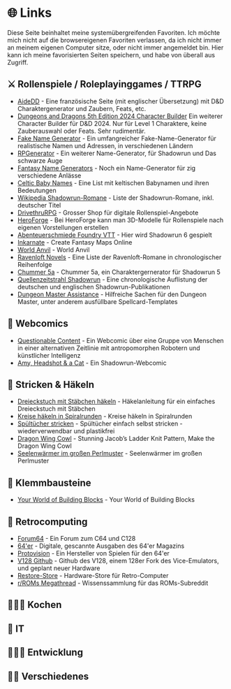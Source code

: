 # 🌐 Links

Diese Seite beinhaltet meine systemübergreifenden Favoriten. Ich möchte mich nicht auf die browsereigenen Favoriten verlassen, da ich nicht immer an meinem eigenen Computer sitze, oder nicht immer angemeldet bin. Hier kann ich meine favorisierten Seiten speichern, und habe von überall aus Zugriff.

## ⚔️ Rollenspiele / Roleplayinggames / TTRPG

* [AideDD](https://www.aidedd.org/en/) - Eine französische Seite (mit englischer Übersetzung) mit D&D Charaktergenerator und Zaubern, Feats, etc.
* [Dungeons and Dragons 5th Edition 2024 Character Builder](https://birddie721.github.io/5e2024Builder/) Ein weiterer Character Builder für D&D 2024. Nur für Level 1 Charaktere, keine Zauberauswahl oder Feats. Sehr rudimentär.
* [Fake Name Generator](https://de.fakenamegenerator.com/) - Ein umfangreicher Fake-Name-Generator für realistische Namen und Adressen, in verschiedenen Ländern
* [RPGenerator](https://rpgenerator.net) - Ein weiterer Name-Generator, für Shadowrun und Das schwarze Auge
* [Fantasy Name Generators](https://www.fantasynamegenerators.com/) - Noch ein Name-Generator für zig verschiedene Anlässe
* [Celtic Baby Names](https://www.parents.com/celtic-baby-names-2562526) - Eine List mit keltischen Babynamen und ihren Bedeutungen
* [Wikipedia Shadowrun-Romane](https://de.wikipedia.org/wiki/Liste_der_Shadowrun-Romane) - Liste der Shadowrun-Romane, inkl. deutscher Titel
* [DrivethruRPG](https://www.drivethrurpg.com/) - Grosser Shop für digitale Rollenspiel-Angebote
* [HeroForge](https://www.heroforge.com/) - Bei HeroForge kann man 3D-Modelle für Rollenspiele nach eigenen Vorstellungen erstellen
* [Abenteuerschmiede Foundry VTT](https://foundry.rasppnp.com) - Hier wird Shadowrun 6 gespielt
* [Inkarnate](https://inkarnate.com/) - Create Fantasy Maps Online
* [World Anvil](https://www.worldanvil.com) - World Anvil
* [Ravenloft Novels](https://www.fictiondb.com/series/ravenloft~13475.htm) - Eine Liste der Ravenloft-Romane in chronologischer Reihenfolge
* [Chummer 5a](https://github.com/chummer5a/chummer5a) - Chummer 5a, ein Charaktergernerator für Shadowrun 5
* [Quellenzeitstrahl Shadowrun](https://shadowhelix.de/Meta:Quellenzeitstrahl#2010er) - Eine chronologische Auflistung der deutschen und englischen Shadowrun-Publikationen
* [Dungeon Master Assistance](https://olddungeonmaster.com/) - Hilfreiche Sachen für den Dungeon Master, unter anderem ausfüllbare Spellcard-Templates


## 🤖 Webcomics

* [Questionable Content](https://www.questionablecontent.net) - Ein Webcomic über eine Gruppe von Menschen in einer alternativen Zeitlinie mit antropomorphen Robotern und künstlicher Intelligenz
* [Amy, Headshot & a Cat](https://www.shadowrun-webcomic.ch/) - Ein Shadowrun-Webcomic

## 🧶 Stricken & Häkeln

* [Dreieckstuch mit Stäbchen häkeln](https://lisibloggt.com/2018/02/21/anleitung-einfaches-dreiecks-tuch-mit-staebchen-haekeln/) - Häkelanleitung für ein einfaches Dreieckstuch mit Stäbchen
* [Kreise häkeln in Spiralrunden](https://ribbelmonster.de/kreise-haekeln-in-spiralrunden/) - Kreise häkeln in Spiralrunden
* [Spültücher stricken](https://www.smarticular.net/spueltuch-stricken-wiederverwendbar-plastikfrei/) - Spültücher einfach selbst stricken - wiederverwendbar und plastikfrei
* [Dragon Wing Cowl](https://www.jessieathome.com/knit-dragon-wing-cowl/) - Stunning Jacob’s Ladder Knit Pattern, Make the Dragon Wing Cowl
* [Seelenwärmer im großen Perlmuster](https://stricken-haekeln.de/seelenwaermer-im-grossen-perlmuster/) - Seelenwärmer im großen Perlmuster

## 🧱 Klemmbausteine

* [Your World of Building Blocks](https://yourwobb.com/) - Your World of Building Blocks

## 👾 Retrocomputing

* [Forum64](https://www.forum64.de) - Ein Forum zum C64 und C128
* [64'er](https://www.64er-magazin.de/index.html) - Digitale, gescannte Ausgaben des 64'er Magazins
* [Protovision](https://www.protovision.games) - Ein Hersteller von Spielen für den 64'er
* [V128 Github](https://github.com/V128Team/) - Github des V128, einem 128er Fork des Vice-Emulators, und geplant neuer Hardware
* [Restore-Store](https://restore-store.de) - Hardware-Store für Retro-Computer
* [r/ROMs Megathread](https://r-roms.github.io/) - Wissenssammlung für das ROMs-Subreddit

## 👨🏼‍🍳 Kochen

## 💾 IT

## 🧑🏼‍💻 Entwicklung

## 🍎🍐 Verschiedenes
